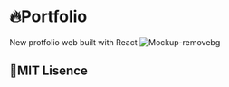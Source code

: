 # 🔥Portfolio
New protfolio web built with React
![Mockup-removebg](https://github.com/sihyeokpark/portfolio/assets/56220973/65c79379-8a45-47a9-bd27-ab3fa88466a8)
## 📃MIT Lisence
